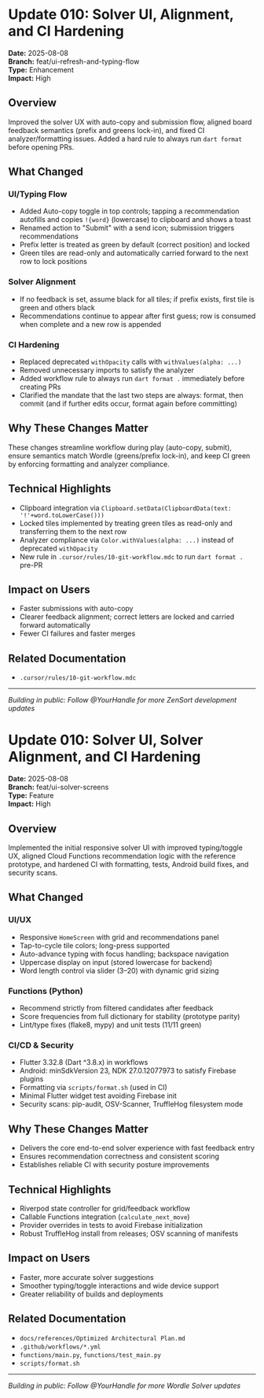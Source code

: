 # Update 010: Solver UI, Alignment, and CI Hardening

**Date:** 2025-08-08  
**Branch:** feat/ui-refresh-and-typing-flow  
**Type:** Enhancement  
**Impact:** High

## Overview

Improved the solver UX with auto-copy and submission flow, aligned board feedback semantics (prefix and greens lock-in), and fixed CI analyzer/formatting issues. Added a hard rule to always run `dart format` before opening PRs.

## What Changed

### UI/Typing Flow
- Added Auto-copy toggle in top controls; tapping a recommendation autofills and copies `!{word}` (lowercase) to clipboard and shows a toast
- Renamed action to "Submit" with a send icon; submission triggers recommendations
- Prefix letter is treated as green by default (correct position) and locked
- Green tiles are read-only and automatically carried forward to the next row to lock positions

### Solver Alignment
- If no feedback is set, assume black for all tiles; if prefix exists, first tile is green and others black
- Recommendations continue to appear after first guess; row is consumed when complete and a new row is appended

### CI Hardening
- Replaced deprecated `withOpacity` calls with `withValues(alpha: ...)`
- Removed unnecessary imports to satisfy the analyzer
- Added workflow rule to always run `dart format .` immediately before creating PRs
- Clarified the mandate that the last two steps are always: format, then commit (and if further edits occur, format again before committing)

## Why These Changes Matter

These changes streamline workflow during play (auto-copy, submit), ensure semantics match Wordle (greens/prefix lock-in), and keep CI green by enforcing formatting and analyzer compliance.

## Technical Highlights

- Clipboard integration via `Clipboard.setData(ClipboardData(text: '!'+word.toLowerCase()))`
- Locked tiles implemented by treating green tiles as read-only and transferring them to the next row
- Analyzer compliance via `Color.withValues(alpha: ...)` instead of deprecated `withOpacity`
- New rule in `.cursor/rules/10-git-workflow.mdc` to run `dart format .` pre-PR

## Impact on Users

- Faster submissions with auto-copy
- Clearer feedback alignment; correct letters are locked and carried forward automatically
- Fewer CI failures and faster merges

## Related Documentation

- `.cursor/rules/10-git-workflow.mdc`

---
*Building in public: Follow @YourHandle for more ZenSort development updates*

# Update 010: Solver UI, Solver Alignment, and CI Hardening

**Date:** 2025-08-08  
**Branch:** feat/ui-solver-screens  
**Type:** Feature  
**Impact:** High

## Overview

Implemented the initial responsive solver UI with improved typing/toggle UX, aligned Cloud Functions recommendation logic with the reference prototype, and hardened CI with formatting, tests, Android build fixes, and security scans.

## What Changed

### UI/UX
- Responsive `HomeScreen` with grid and recommendations panel
- Tap-to-cycle tile colors; long-press supported
- Auto-advance typing with focus handling; backspace navigation
- Uppercase display on input (stored lowercase for backend)
- Word length control via slider (3–20) with dynamic grid sizing

### Functions (Python)
- Recommend strictly from filtered candidates after feedback
- Score frequencies from full dictionary for stability (prototype parity)
- Lint/type fixes (flake8, mypy) and unit tests (11/11 green)

### CI/CD & Security
- Flutter 3.32.8 (Dart ^3.8.x) in workflows
- Android: minSdkVersion 23, NDK 27.0.12077973 to satisfy Firebase plugins
- Formatting via `scripts/format.sh` (used in CI)
- Minimal Flutter widget test avoiding Firebase init
- Security scans: pip-audit, OSV-Scanner, TruffleHog filesystem mode

## Why These Changes Matter

- Delivers the core end-to-end solver experience with fast feedback entry
- Ensures recommendation correctness and consistent scoring
- Establishes reliable CI with security posture improvements

## Technical Highlights

- Riverpod state controller for grid/feedback workflow
- Callable Functions integration (`calculate_next_move`)
- Provider overrides in tests to avoid Firebase initialization
- Robust TruffleHog install from releases; OSV scanning of manifests

## Impact on Users

- Faster, more accurate solver suggestions
- Smoother typing/toggle interactions and wide device support
- Greater reliability of builds and deployments

## Related Documentation

- `docs/references/Optimized Architectural Plan.md`
- `.github/workflows/*.yml`
- `functions/main.py`, `functions/test_main.py`
- `scripts/format.sh`

---
*Building in public: Follow @YourHandle for more Wordle Solver updates*
